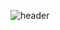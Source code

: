 ![header](https://capsule-render.vercel.app/api?type=waving&color=gradient&height=120&animation=fadeIn&section=footer&text=Hello🙂&fontAlign=70&extBg=282829&customColorList=0,2,2,5,30&fontColor=d6ace6&idx=2) 

   
<!---
ImSinYeong/ImSinYeong is a ✨ special ✨ repository because its `README.md` (this file) appears on your GitHub profile.
You can click the Preview link to take a look at your changes.
--->
